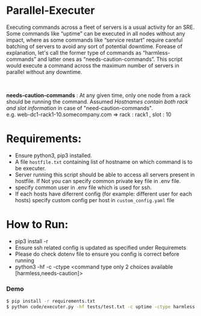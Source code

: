 # Parallel-Executer
Executing commands across a fleet of servers is a usual activity for an SRE. Some commands like “uptime” can be executed in all nodes without any impact, where as some commands  like “service restart” require careful batching of servers to avoid any sort of potential downtime. Forease of explanation, let's call the former type of commands as “harmless-commands” and latter ones as “needs-caution-commands”. This script would execute a command across the maximum number of servers in parallel without any downtime. 

<br/>
 
 **needs-caution-commands** :  At any given time, only one node from a rack should be running the command. Assumed *Hostnames contain both rack and slot information* in case of "need-caution-commands". <br/> e.g. web-dc1-rack1-10.somecompany.com  => rack : rack1 , slot : 10



# Requirements:
  - Ensure python3, pip3 installed.
  - A file `hostfile.txt` containing list of hostname on which command is to be executer. 
  - Server running this script should be able to access all servers present in hostfile. If Not you can specify common private key file in .env file.
  - specify common user in .env file which is used for ssh.
  - If each hosts have diferrent config (for example: different user for each hosts) specify custom config per host in `custom_config.yaml` file

# How to Run:
  - pip3 install -r <path to requirements.txt file>
  - Ensure ssh related config is updated as specified under Requiremets
  - Please do check dotenv file to ensure you config is correct before running
  - python3 <path to executer.py file> -hf <path of file containing hostnames>
   -c <command to run> -ctype <command type only 2 choices available [harmless,needs-caution]>


### Demo
```sh
$ pip install -r requirements.txt
$ python code/executer.py -hf tests/test.txt -c uptime -ctype harmless
```
